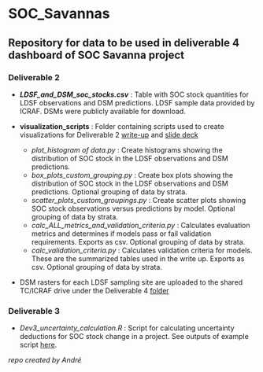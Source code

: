 # SOC_Savannas
## Repository for data to be used in deliverable 4 dashboard of SOC Savanna project

### Deliverable 2
- ***LDSF_and_DSM_soc_stocks.csv*** : Table with SOC stock quantities for LDSF observations and DSM predictions. LDSF sample data provided by ICRAF. DSMs were publicly available for download.

- **visualization_scripts** : Folder containing scripts used to create visualizations for Deliverable 2 [write-up](https://docs.google.com/document/d/1DPCL_MbP-KHWClp3BZtj47DRd_q52aVi6-yFihE-WvI/edit?tab=t.0) and [slide deck](https://docs.google.com/presentation/d/1lVm03xCva5bzybsERM2RNNHQakpT8e1ArQoX1yOq8Bc/edit?usp=sharing)
  - *plot_histogram of data.py* : Create histograms showing the distribution of SOC stock in the LDSF observations and DSM predictions.
  - *box_plots_custom_grouping.py* : Create box plots showing the distribution of SOC stock in the LDSF observations and DSM predictions. Optional grouping of data by strata.
  - *scatter_plots_custom_groupings.py* : Create scatter plots showing SOC stock observations versus predictions by model. Optional grouping of data by strata.
  - *calc_ALL_metrics_and_validation_criteria.py* : Calculates evaluation metrics and determines if models pass or fail validation requirements. Exports as csv. Optional grouping of data by strata.
  - *calc_validation_criteria.py* : Calculates validation criteria for models. These are the summarized tables used in the write up. Exports as csv. Optional grouping of data by strata.

- DSM rasters for each LDSF sampling site are uploaded to the shared TC/ICRAF drive under the Deliverable 4 [folder](https://drive.google.com/drive/folders/1K4IaiV7A_20qXnASSA9VcV-liazGPecC?usp=sharing)

### Deliverable 3
- *Dev3_uncertainty_calculation.R* : Script for calculating uncertainty deductions for SOC stock change in a project. See outputs of example script [here](https://docs.google.com/presentation/d/1TqD0_XBQ78hYpWBuDWKWxQZ-7E3jopFvp53jUckLlnw/edit?usp=sharing).

*repo created by André*
